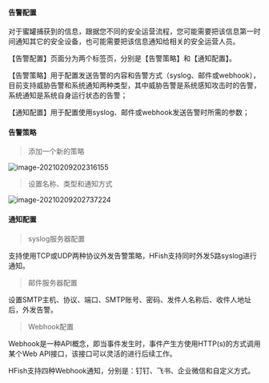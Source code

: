 
#### 告警配置

对于蜜罐捕获到的信息，跟据您不同的安全运营流程，您可能需要把该信息第一时间通知其它的安全设备，也可能需要把该信息通知给相关的安全运营人员。

【告警配置】页面分为两个标签页，分别是【告警策略】和【通知配置】。

【告警策略】用于配置发送告警的内容和告警方式（syslog、邮件或webhook），目前支持威胁告警和系统通知两种类型，其中威胁告警是系统感知攻击时的告警，系统通知是系统自身运行状态的告警；

【通知配置】用于配置使用syslog、邮件或webhook发送告警时所需的参数；

#### 告警策略

> 添加一个新的策略

![image-20210209202316155](http://img.threatbook.cn/hfish/20210812135455.png)


> 设置名称、类型和通知方式

![image-20210209202737224](http://img.threatbook.cn/hfish/20210812135501.png)


#### 通知配置

> syslog服务器配置

支持使用TCP或UDP两种协议外发告警策略，HFish支持同时外发5路syslog进行通知。

> 邮件服务器配置

设置SMTP主机、协议、端口、SMTP账号、密码、发件人名称后、收件人地址后，外发告警。


> Webhook配置

Webhook是一种API概念，即当事件发生时，事件产生方使用HTTP(s)的方式调用某个Web API接口，该接口可以灵活的进行后续工作。

HFish支持四种Webhook通知，分别是：钉钉、飞书、企业微信和自定义方式。

